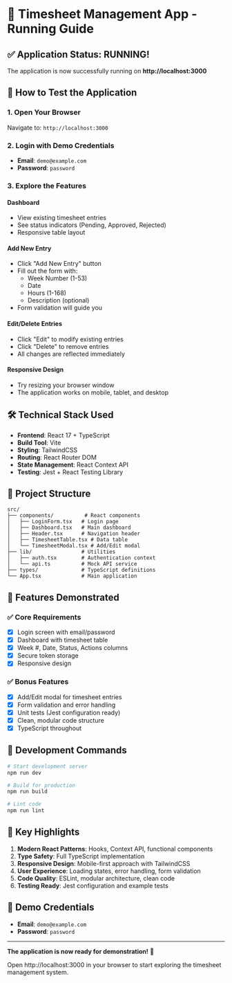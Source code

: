 # 🚀 Timesheet Management App - Running Guide

## ✅ Application Status: RUNNING!

The application is now successfully running on **http://localhost:3000**

## 🎯 How to Test the Application

### 1. **Open Your Browser**
Navigate to: `http://localhost:3000`

### 2. **Login with Demo Credentials**
- **Email**: `demo@example.com`
- **Password**: `password`

### 3. **Explore the Features**

#### **Dashboard**
- View existing timesheet entries
- See status indicators (Pending, Approved, Rejected)
- Responsive table layout

#### **Add New Entry**
- Click "Add New Entry" button
- Fill out the form with:
  - Week Number (1-53)
  - Date
  - Hours (1-168)
  - Description (optional)
- Form validation will guide you

#### **Edit/Delete Entries**
- Click "Edit" to modify existing entries
- Click "Delete" to remove entries
- All changes are reflected immediately

#### **Responsive Design**
- Try resizing your browser window
- The application works on mobile, tablet, and desktop

## 🛠 **Technical Stack Used**

- **Frontend**: React 17 + TypeScript
- **Build Tool**: Vite
- **Styling**: TailwindCSS
- **Routing**: React Router DOM
- **State Management**: React Context API
- **Testing**: Jest + React Testing Library

## 📁 **Project Structure**

```
src/
├── components/          # React components
│   ├── LoginForm.tsx   # Login page
│   ├── Dashboard.tsx   # Main dashboard
│   ├── Header.tsx      # Navigation header
│   ├── TimesheetTable.tsx # Data table
│   └── TimesheetModal.tsx # Add/Edit modal
├── lib/                # Utilities
│   ├── auth.tsx        # Authentication context
│   └── api.ts          # Mock API service
├── types/              # TypeScript definitions
└── App.tsx             # Main application
```

## 🎨 **Features Demonstrated**

### ✅ **Core Requirements**
- [x] Login screen with email/password
- [x] Dashboard with timesheet table
- [x] Week #, Date, Status, Actions columns
- [x] Secure token storage
- [x] Responsive design

### ✅ **Bonus Features**
- [x] Add/Edit modal for timesheet entries
- [x] Form validation and error handling
- [x] Unit tests (Jest configuration ready)
- [x] Clean, modular code structure
- [x] TypeScript throughout

## 🔧 **Development Commands**

```bash
# Start development server
npm run dev

# Build for production
npm run build

# Lint code
npm run lint
```

## 🌟 **Key Highlights**

1. **Modern React Patterns**: Hooks, Context API, functional components
2. **Type Safety**: Full TypeScript implementation
3. **Responsive Design**: Mobile-first approach with TailwindCSS
4. **User Experience**: Loading states, error handling, form validation
5. **Code Quality**: ESLint, modular architecture, clean code
6. **Testing Ready**: Jest configuration and example tests

## 🎯 **Demo Credentials**
- **Email**: `demo@example.com`
- **Password**: `password`

---

**The application is now ready for demonstration!** 🎉

Open http://localhost:3000 in your browser to start exploring the timesheet management system. 